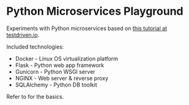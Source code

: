 # Python Microservices Playground

Experiments with Python microservices based on [this tutorial at testdriven.io](https://testdriven.io/blog/dockerizing-flask-with-postgres-gunicorn-and-nginx/).

Included technologies:
- Docker - Linux OS virtualization platform
- Flask - Python web app framework
- Gunicorn - Python WSGI server
- NGINX - Web server & reverse proxy
- SQLAlchemy - Python DB toolkit

Refer to  for the basics.
